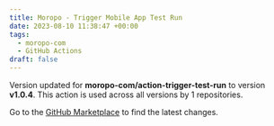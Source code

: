 ```yaml
---
title: Moropo - Trigger Mobile App Test Run
date: 2023-08-10 11:38:47 +00:00
tags:
  - moropo-com
  - GitHub Actions
draft: false
---
```



Version updated for **moropo-com/action-trigger-test-run** to version **v1.0.4**.
This action is used across all versions by 1 repositories.

Go to the [GitHub Marketplace](https://github.com/marketplace/actions/moropo-trigger-mobile-app-test-run) to find the latest changes.
